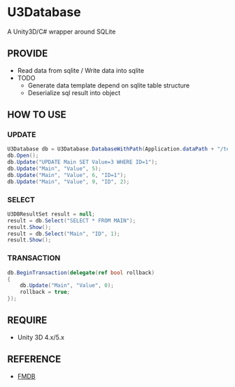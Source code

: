 # U3Database
A Unity3D/C# wrapper around SQLite 

## PROVIDE
* Read data from sqlite / Write data into sqlite
* TODO
	* Generate data template depend on sqlite table structure
	* Deserialize sql result into object

## HOW TO USE
### UPDATE
``` c#
U3Database db = U3Database.DatabaseWithPath(Application.dataPath + "/test.db");
db.Open();
db.Update("UPDATE Main SET Value=3 WHERE ID=1");
db.Update("Main", "Value", 5);
db.Update("Main", "Value", 6, "ID=1");
db.Update("Main", "Value", 9, "ID", 2);
```

### SELECT
```c#
U3DBResultSet result = null;
result = db.Select("SELECT * FROM MAIN");
result.Show();
result = db.Select("Main", "ID", 1);
result.Show();
```

### TRANSACTION
```c#
db.BeginTransaction(delegate(ref bool rollback)
{
    db.Update("Main", "Value", 0);
    rollback = true;
});
```

## REQUIRE
* Unity 3D 4.x/5.x


## REFERENCE

* [FMDB](https://github.com/ccgus/fmdb)